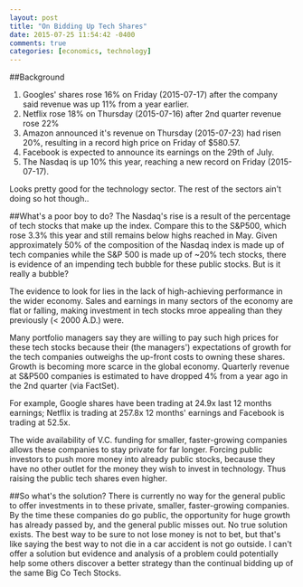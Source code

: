 ```yaml
---
layout: post
title: "On Bidding Up Tech Shares"
date: 2015-07-25 11:54:42 -0400
comments: true
categories: [economics, technology]
---
```


##Background
1. Googles' shares rose 16% on Friday (2015-07-17) after the company said revenue was up 11% from a year earlier.
2. Netflix rose 18% on Thursday (2015-07-16) after 2nd quarter revenue rose 22%
3. Amazon announced it's revenue on Thursday (2015-07-23) had risen 20%, resulting in a record high price on Friday of $580.57.
4. Facebook is expected to announce its earnings on the 29th of July.
5. The Nasdaq is up 10% this year, reaching a new record on Friday (2015-07-17).

Looks pretty good for the technology sector.  The rest of the sectors ain't doing so hot though..
<!--more-->

##What's a poor boy to do?
The Nasdaq's rise is a result of the percentage of tech stocks that make up the index.  Compare this to the S&P500, which rose
3.3% this year and still remains below highs reached in May.  Given approximately 50% of the composition of the Nasdaq index is made up of tech companies
while the S&P 500 is made up of ~20% tech stocks, there is evidence of an impending tech bubble for these public stocks.  But is it really a bubble?

The evidence to look for lies in the lack of high-achieving performance in the wider economy.  Sales and earnings in many sectors of 
the economy are flat or falling, making investment in tech stocks mroe appealing than they previously (< 2000 A.D.) were.

Many portfolio managers say they are willing to pay such high prices for these tech stocks because their (the managers') expectations of growth
for the tech companies outweighs the up-front costs to owning these shares.  Growth is becoming more scarce in the global economy.
Quarterly revenue at S&P500 companies is estimated to have dropped 4% from a year ago in the 2nd quarter (via FactSet).

For example, Google shares have been trading at 24.9x last 12 months earnings;  Netflix is trading at 257.8x 12 months' earnings and Facebook
is trading at 52.5x.

The wide availability of V.C. funding for smaller, faster-growing companies allows these companies to stay private for far longer.  Forcing
public investors to push more money into already public stocks, because they have no other outlet for the money they wish to invest in technology.
Thus raising the public tech shares even higher.

##So what's the solution?
There is currently no way for the general public to offer investments in to these private, smaller, faster-growing companies.  By the time these companies
do go public, the opportunity for huge growth has already passed by, and the general public misses out.  No true solution exists.  The best way to be 
sure to not lose money is not to bet, but that's like saying the best way to not die in a car accident is not go outside.  I can't offer a solution but
evidence and analysis of a problem could potentially help some others discover a better strategy than the continual bidding up of the same Big Co Tech Stocks.
